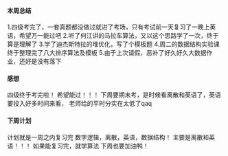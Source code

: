 #### 本周总结
1.四级考完了，一套真题都没做过就进了考场，只有考试前一天复习了一晚上英语，希望万一能过吧
2.听了何江讲的马拉车算法，又以这个思路学了一次，终于算是理解了
3.学了迪杰斯特拉的堆优化，写了个模板题
4.周二的数据结构实验课终于整理完了八大排序算法及模板
5.由于上次请假，恶补了好久好久大数据作业，还好是没有落下
#### 感想
四级终于考完啦！
希望能过！！！
下周要期末考，是时候看离散和英语了，英语要投入好多时间来看，
老师给的平时分实在太低了qaq
#### 下周计划
计划就是一周之内复习完
数字逻辑，离散，英语，数据结构！
主要是离散和英语！！！
如果能复习完，就学算法
下周也要加油鸭！
